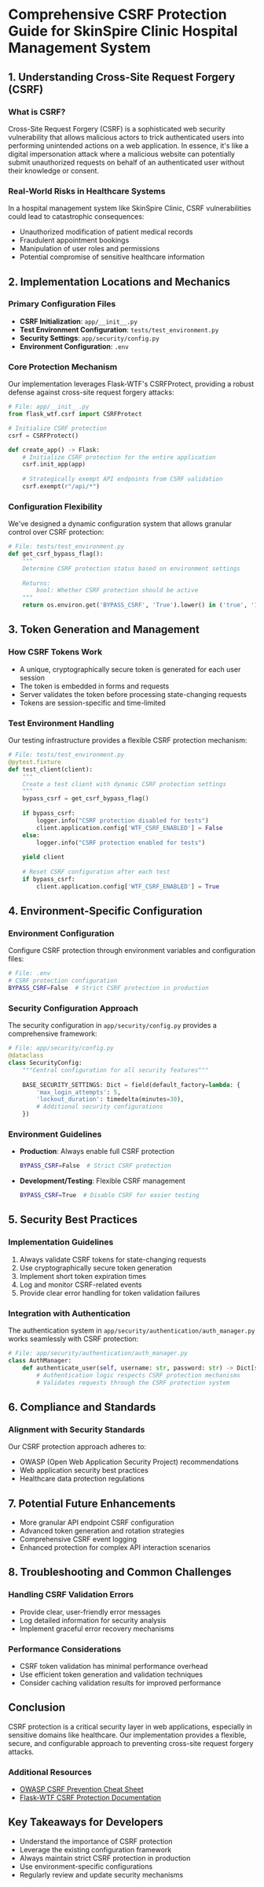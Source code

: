 # Comprehensive CSRF Protection Guide for SkinSpire Clinic Hospital Management System

## 1. Understanding Cross-Site Request Forgery (CSRF)

### What is CSRF?
Cross-Site Request Forgery (CSRF) is a sophisticated web security vulnerability that allows malicious actors to trick authenticated users into performing unintended actions on a web application. In essence, it's like a digital impersonation attack where a malicious website can potentially submit unauthorized requests on behalf of an authenticated user without their knowledge or consent.

### Real-World Risks in Healthcare Systems
In a hospital management system like SkinSpire Clinic, CSRF vulnerabilities could lead to catastrophic consequences:
- Unauthorized modification of patient medical records
- Fraudulent appointment bookings
- Manipulation of user roles and permissions
- Potential compromise of sensitive healthcare information

## 2. Implementation Locations and Mechanics

### Primary Configuration Files
- **CSRF Initialization**: `app/__init__.py`
- **Test Environment Configuration**: `tests/test_environment.py`
- **Security Settings**: `app/security/config.py`
- **Environment Configuration**: `.env`

### Core Protection Mechanism
Our implementation leverages Flask-WTF's CSRFProtect, providing a robust defense against cross-site request forgery attacks:

```python
# File: app/__init__.py
from flask_wtf.csrf import CSRFProtect

# Initialize CSRF protection
csrf = CSRFProtect()

def create_app() -> Flask:
    # Initialize CSRF protection for the entire application
    csrf.init_app(app)
    
    # Strategically exempt API endpoints from CSRF validation
    csrf.exempt(r"/api/*")
```

### Configuration Flexibility
We've designed a dynamic configuration system that allows granular control over CSRF protection:

```python
# File: tests/test_environment.py
def get_csrf_bypass_flag():
    """
    Determine CSRF protection status based on environment settings
    
    Returns:
        bool: Whether CSRF protection should be active
    """
    return os.environ.get('BYPASS_CSRF', 'True').lower() in ('true', '1', 'yes')
```

## 3. Token Generation and Management

### How CSRF Tokens Work
- A unique, cryptographically secure token is generated for each user session
- The token is embedded in forms and requests
- Server validates the token before processing state-changing requests
- Tokens are session-specific and time-limited

### Test Environment Handling
Our testing infrastructure provides a flexible CSRF protection mechanism:

```python
# File: tests/test_environment.py
@pytest.fixture
def test_client(client):
    """
    Create a test client with dynamic CSRF protection settings
    """
    bypass_csrf = get_csrf_bypass_flag()
    
    if bypass_csrf:
        logger.info("CSRF protection disabled for tests")
        client.application.config['WTF_CSRF_ENABLED'] = False
    else:
        logger.info("CSRF protection enabled for tests")
        
    yield client
    
    # Reset CSRF configuration after each test
    if bypass_csrf:
        client.application.config['WTF_CSRF_ENABLED'] = True
```

## 4. Environment-Specific Configuration

### Environment Configuration
Configure CSRF protection through environment variables and configuration files:

```bash
# File: .env
# CSRF protection configuration
BYPASS_CSRF=False  # Strict CSRF protection in production
```

### Security Configuration Approach
The security configuration in `app/security/config.py` provides a comprehensive framework:

```python
# File: app/security/config.py
@dataclass
class SecurityConfig:
    """Central configuration for all security features"""
    
    BASE_SECURITY_SETTINGS: Dict = field(default_factory=lambda: {
        'max_login_attempts': 5,
        'lockout_duration': timedelta(minutes=30),
        # Additional security configurations
    })
```

### Environment Guidelines
- **Production**: Always enable full CSRF protection
  ```bash
  BYPASS_CSRF=False  # Strict CSRF protection
  ```
- **Development/Testing**: Flexible CSRF management
  ```bash
  BYPASS_CSRF=True  # Disable CSRF for easier testing
  ```

## 5. Security Best Practices

### Implementation Guidelines
1. Always validate CSRF tokens for state-changing requests
2. Use cryptographically secure token generation
3. Implement short token expiration times
4. Log and monitor CSRF-related events
5. Provide clear error handling for token validation failures

### Integration with Authentication
The authentication system in `app/security/authentication/auth_manager.py` works seamlessly with CSRF protection:

```python
# File: app/security/authentication/auth_manager.py
class AuthManager:
    def authenticate_user(self, username: str, password: str) -> Dict[str, Any]:
        # Authentication logic respects CSRF protection mechanisms
        # Validates requests through the CSRF protection system
```

## 6. Compliance and Standards

### Alignment with Security Standards
Our CSRF protection approach adheres to:
- OWASP (Open Web Application Security Project) recommendations
- Web application security best practices
- Healthcare data protection regulations

## 7. Potential Future Enhancements
- More granular API endpoint CSRF configuration
- Advanced token generation and rotation strategies
- Comprehensive CSRF event logging
- Enhanced protection for complex API interaction scenarios

## 8. Troubleshooting and Common Challenges

### Handling CSRF Validation Errors
- Provide clear, user-friendly error messages
- Log detailed information for security analysis
- Implement graceful error recovery mechanisms

### Performance Considerations
- CSRF token validation has minimal performance overhead
- Use efficient token generation and validation techniques
- Consider caching validation results for improved performance

## Conclusion
CSRF protection is a critical security layer in web applications, especially in sensitive domains like healthcare. Our implementation provides a flexible, secure, and configurable approach to preventing cross-site request forgery attacks.

### Additional Resources
- [OWASP CSRF Prevention Cheat Sheet](https://cheatsheetseries.owasp.org/cheatsheets/Cross-Site_Request_Forgery_Prevention_Cheat_Sheet.html)
- [Flask-WTF CSRF Protection Documentation](https://flask-wtf.readthedocs.io/en/latest/csrf/)

## Key Takeaways for Developers
- Understand the importance of CSRF protection
- Leverage the existing configuration framework
- Always maintain strict CSRF protection in production
- Use environment-specific configurations
- Regularly review and update security mechanisms